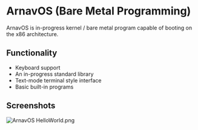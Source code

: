 ArnavOS (Bare Metal Programming)
=====================
ArnavOS is in-progress kernel / bare metal program capable of booting on the x86 architecture.

Functionality
---------------------
- Keyboard support
- An in-progress standard library
- Text-mode terminal style interface
- Basic built-in programs

Screenshots
---------------------
![ArnavOS HelloWorld.png](http://i.imgur.com/f4DvUWH.png)